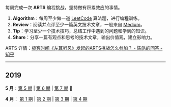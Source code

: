 每周完成一次 **ARTS** 编程挑战，坚持做有积累效应的事情。

1. **Algorithm**：每周至少做一道  [LeetCode](<https://leetcode-cn.com/>)  算法题，进行编程训练。
2. **Review**：阅读并点评至少一篇英文技术文章，一般来自 [Medium](<https://medium.com/>)。
3. **Tip**：学习至少一个技术技巧，总结工作中遇到的问题和学到的知识。
4. **Share**：分享一篇有观点和思考的技术文章，输出价值观，建立影响力。

ARTS 详情：[极客时间《左耳听风》发起的ARTS挑战怎么参加？ - 陈皓的回答 - 知乎](https://www.zhihu.com/question/301150832/answer/529809529)

------

## 2019

**5 月**：[第 5 期](docs/arts-5.md) | [第 6 期](docs/arts-6.md) | [第 7 期](docs/arts-7.md) :high_brightness:

**4 月**： [第 1 期](docs/arts-1.md) | [第 2 期](docs/arts-2.md) | [第 3 期](docs/arts-3.md) | [第 4 期](docs/arts-4.md)
